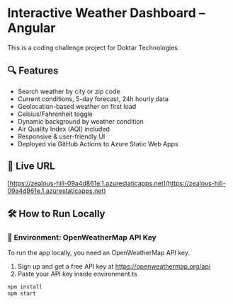 # Interactive Weather Dashboard – Angular

This is a coding challenge project for Doktar Technologies.

## 🔍 Features

- Search weather by city or zip code
- Current conditions, 5-day forecast, 24h hourly data
- Geolocation-based weather on first load
- Celsius/Fahrenheit toggle
- Dynamic background by weather condition
- Air Quality Index (AQI) included
- Responsive & user-friendly UI
- Deployed via GitHub Actions to Azure Static Web Apps

## 🚀 Live URL

[https://zealous-hill-09a4d861e.1.azurestaticapps.net](https://zealous-hill-09a4d861e.1.azurestaticapps.net)

## 🛠️ How to Run Locally

### 🔐 Environment: OpenWeatherMap API Key

To run the app locally, you need an OpenWeatherMap API key.

1. Sign up and get a free API key at https://openweathermap.org/api
2. Paste your API key inside environment.ts


```bash
npm install
npm start
```
